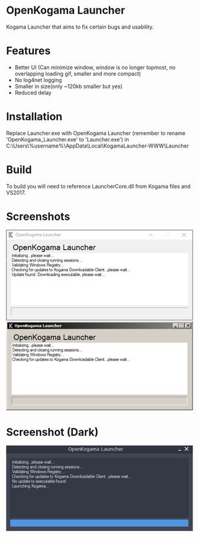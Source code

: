 # OpenKogama Launcher
Kogama Launcher that aims to fix certain bugs and usability.  
# Features
- Better UI (Can minimize window, window is no longer topmost, no overlapping loading gif, smaller and more compact)
- No log4net logging
- Smaller in size(only ~120kb smaller but yes)
- Reduced delay
# Installation
Replace Launcher.exe with OpenKogama Launcher (remember to rename 'OpenKogama_Launcher.exe' to 'Launcher.exe') in C:\Users\\%username%\AppData\Local\KogamaLauncher-WWW\Launcher  
# Build
To build you will need to reference LauncherCore.dll from Kogama files and VS2017.
# Screenshots
![Screenshot1](https://raw.githubusercontent.com/Aethusx/OpenKogama_Launcher/master/Screenshots/1.png)
![Screenshot2](https://raw.githubusercontent.com/Aethusx/OpenKogama_Launcher/master/Screenshots/2.png)
# Screenshot (Dark)
![Screenshot3](https://raw.githubusercontent.com/Aethusx/OpenKogama_Launcher/master/Screenshots/3.png)